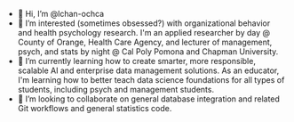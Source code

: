 - 👋 Hi, I’m @lchan-ochca
- 👀 I’m interested (sometimes obsessed?) with organizational behavior and health psychology research. I'm an applied researcher by day @ County of Orange, Health Care Agency, and lecturer of management, psych, and stats by night @ Cal Poly Pomona and Chapman University.
- 🌱 I’m currently learning how to create smarter, more responsible, scalable AI and enterprise data management solutions. As an educator, I'm learning how to better teach data science foundations for all types of students, including psych and management students. 
- 💞️ I’m looking to collaborate on general database integration and related Git workflows and general statistics code. 


<!---
lchan-ochca/lchan-ochca is a ✨ special ✨ repository because its `README.md` (this file) appears on your GitHub profile.
You can click the Preview link to take a look at your changes.
--->
